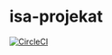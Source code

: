 # isa-projekat
[![CircleCI](https://circleci.com/gh/StefanLjubovic/isa-projekat.svg?style=svg)](https://app.circleci.com/pipelines/github/StefanLjubovic/isa-projekat?filter=all)